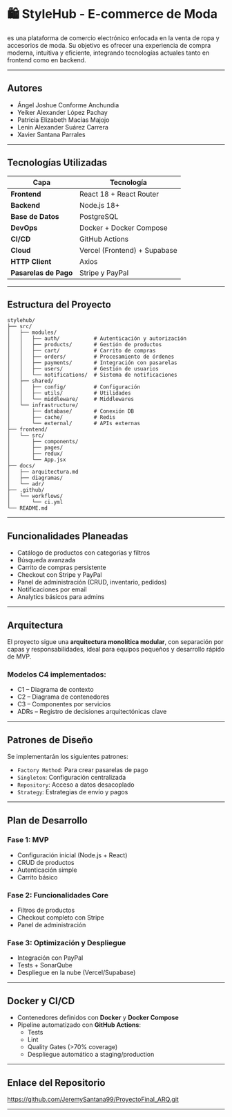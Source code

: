 # 🛍️ StyleHub - E-commerce de Moda

es una plataforma de comercio electrónico enfocada en la venta de ropa y accesorios de moda. Su objetivo es ofrecer una experiencia de compra moderna, intuitiva y eficiente, integrando tecnologías actuales tanto en frontend como en backend.

---

##  Autores

- Ángel Joshue Conforme Anchundia  
- Yeiker Alexander López Pachay  
- Patricia Elizabeth Macías Majojo  
- Lenin Alexander Suárez Carrera  
- Xavier Santana Parrales


---

## Tecnologías Utilizadas

| Capa         | Tecnología                     |
|--------------|--------------------------------|
| **Frontend** | React 18 + React Router        |
| **Backend**  | Node.js 18+                    |
| **Base de Datos** | PostgreSQL               |
| **DevOps**   | Docker + Docker Compose        |
| **CI/CD**    | GitHub Actions                 |
| **Cloud**    | Vercel (Frontend) + Supabase   |
| **HTTP Client** | Axios                       |
| **Pasarelas de Pago** | Stripe y PayPal       |

---

##  Estructura del Proyecto

```
stylehub/
├── src/
│   ├── modules/
│   │   ├── auth/           # Autenticación y autorización
│   │   ├── products/       # Gestión de productos
│   │   ├── cart/           # Carrito de compras
│   │   ├── orders/         # Procesamiento de órdenes
│   │   ├── payments/       # Integración con pasarelas
│   │   ├── users/          # Gestión de usuarios
│   │   └── notifications/  # Sistema de notificaciones
│   ├── shared/
│   │   ├── config/         # Configuración
│   │   ├── utils/          # Utilidades
│   │   └── middleware/     # Middlewares
│   └── infrastructure/
│       ├── database/       # Conexión DB
│       ├── cache/          # Redis
│       └── external/       # APIs externas
├── frontend/
│   └── src/
│       ├── components/
│       ├── pages/
│       ├── redux/
│       └── App.jsx
├── docs/
│   ├── arquitectura.md
│   ├── diagramas/
│   └── adr/
├── .github/
│   └── workflows/
│       └── ci.yml
└── README.md
```

---

##  Funcionalidades Planeadas

-  Catálogo de productos con categorías y filtros
-  Búsqueda avanzada
-  Carrito de compras persistente
-  Checkout con Stripe y PayPal
-  Panel de administración (CRUD, inventario, pedidos)
-  Notificaciones por email
-  Analytics básicos para admins

---

##  Arquitectura

El proyecto sigue una **arquitectura monolítica modular**, con separación por capas y responsabilidades, ideal para equipos pequeños y desarrollo rápido de MVP.

###  Modelos C4 implementados:
- C1 – Diagrama de contexto
- C2 – Diagrama de contenedores
- C3 – Componentes por servicios
- ADRs – Registro de decisiones arquitectónicas clave


---

##  Patrones de Diseño

Se implementarán los siguientes patrones:

- `Factory Method`: Para crear pasarelas de pago
- `Singleton`: Configuración centralizada
- `Repository`: Acceso a datos desacoplado
- `Strategy`: Estrategias de envío y pagos

---

##  Plan de Desarrollo

###  Fase 1: MVP
- Configuración inicial (Node.js + React)
- CRUD de productos
- Autenticación simple
- Carrito básico

###  Fase 2: Funcionalidades Core
- Filtros de productos
- Checkout completo con Stripe
- Panel de administración

###  Fase 3: Optimización y Despliegue
- Integración con PayPal
- Tests + SonarQube
- Despliegue en la nube (Vercel/Supabase)

---

##  Docker y CI/CD

- Contenedores definidos con **Docker** y **Docker Compose**
- Pipeline automatizado con **GitHub Actions**:
  - Tests
  - Lint
  - Quality Gates (>70% coverage)
  - Despliegue automático a staging/production

---


##  Enlace del Repositorio

https://github.com/JeremySantana99/ProyectoFinal_ARQ.git

---

